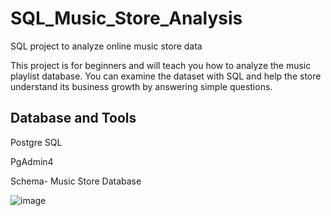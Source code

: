 # SQL_Music_Store_Analysis
SQL project to analyze online music store data

This project is for beginners and will teach you how to analyze the music playlist database. You can examine the dataset with SQL and help the store understand its business growth by answering simple questions.

## Database and Tools

Postgre SQL

PgAdmin4


Schema- Music Store Database

![image](https://github.com/KiranKokateGitHub/SQL_Music_Store_Analysis/assets/138654368/b71956de-1aff-4508-8015-b63954f5bb7f)


